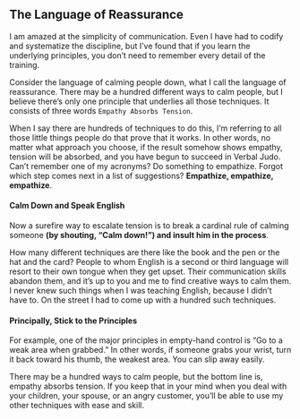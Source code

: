## The Language of Reassurance

I am amazed at the simplicity of communication. Even I have had to codify and systematize the discipline, but I’ve found that if you learn the underlying principles, you don’t need to remember every detail of the training.

Consider the language of calming people down, what I call the language of reassurance. There may be a hundred different ways to calm people, but I believe there’s only one principle that underlies all those techniques. It consists of three words `Empathy Absorbs Tension`.

When I say there are hundreds of techniques to do this, I’m referring to all those little things people do that prove that it works. In other words, no matter what approach you choose, if the result somehow shows empathy, tension will be absorbed, and you have begun to succeed in Verbal Judo. Can’t remember one of my acronyms? Do something to empathize. Forgot which step comes next in a list of suggestions? **Empathize, empathize, empathize**.

#### Calm Down and Speak English

Now a surefire way to escalate tension is to break a cardinal rule of calming someone **(by shouting, “Calm down!”) and insult him in the process**.

How many different techniques are there like the book and the pen or the hat and the card? People to whom English is a second or third language will resort to their own tongue when they get upset. Their communication skills abandon them, and it’s up to you and me to find creative ways to calm them. I never knew such things when I was teaching English, because I didn’t have to. On the street I had to come up with a hundred such techniques.

#### Principally, Stick to the Principles

For example, one of the major principles in empty-hand control is “Go to a weak area when grabbed.” In other words, if someone grabs your wrist, turn it back toward his thumb, the weakest area. You can slip away easily.

There may be a hundred ways to calm people, but the bottom line is, empathy absorbs tension. If you keep that in your mind when you deal with your children, your spouse, or an angry customer, you’ll be able to use my other techniques with ease and skill.


